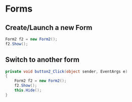 # Forms

## Create/Launch a new Form
```cs
Form2 f2 = new Form2();
f2.Show();
```

## Switch to another form
```cs
private void button2_Click(object sender, EventArgs e)
{
    Form2 f2 = new Form2();
    f2.Show();
    this.Hide();
}
```
